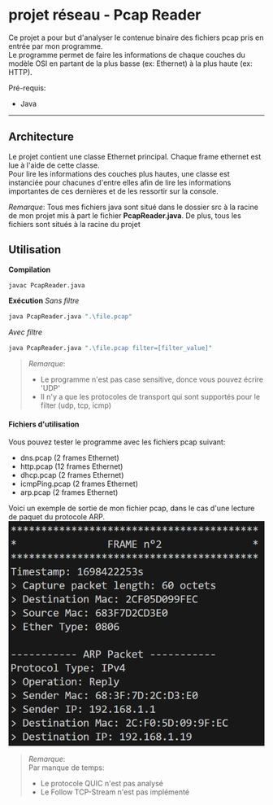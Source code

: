 # projet réseau - Pcap Reader
Ce projet a pour but d'analyser le contenue binaire des fichiers pcap pris en entrée par mon programme.  
Le programme permet de faire les informations de chaque couches du modèle OSI en partant de la plus basse (ex: Ethernet) à la plus haute (ex: HTTP).  


Pré-requis:
- Java
------  
## Architecture
Le projet contient une classe Ethernet principal.
Chaque frame ethernet est lue à l'aide de cette classe.  
Pour lire les informations des couches plus hautes, une classe est instanciée pour chacunes d'entre elles afin de lire les informations importantes de ces dernières et de les ressortir sur la console.  

*Remarque*: Tous mes fichiers java sont situé dans le dossier src à la racine de mon projet mis à part le fichier **PcapReader.java**. De plus, tous les fichiers sont situés à la racine du projet 

## Utilisation  
**Compilation**
```bash
javac PcapReader.java
```  
**Exécution**
*Sans filtre*
```bash
java PcapReader.java ".\file.pcap"
```
*Avec filtre*
```bash
java PcapReader.java ".\file.pcap filter=[filter_value]"
```

> *Remarque*:  
> - Le programme n'est pas case sensitive, donce vous pouvez écrire 'UDP'
> - Il n'y a que les protocoles de transport qui sont supportés pour le filter (udp, tcp, icmp)

#### Fichiers d'utilisation
Vous pouvez tester le programme avec les fichiers pcap suivant:  
- dns.pcap (2 frames Ethernet)
- http.pcap (12 frames Ethernet)
- dhcp.pcap (2 frames Ethernet)
- icmpPing.pcap (2 frames Ethernet)
- arp.pcap (2 frames Ethernet)

Voici un exemple de sortie de mon fichier pcap, dans le cas d'une lecture de paquet du protocole ARP.   
![Alt text](arp.png)  

> *Remarque*:  
> Par manque de temps:  
> - Le protocole QUIC n'est pas analysé  
> - Le Follow TCP-Stream n'est pas implémenté